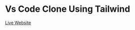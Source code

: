 # Vs Code Clone Using Tailwind


 [Live Website](https://apjcr-vs-code-clone-eduction-purpose.netlify.app/)
   